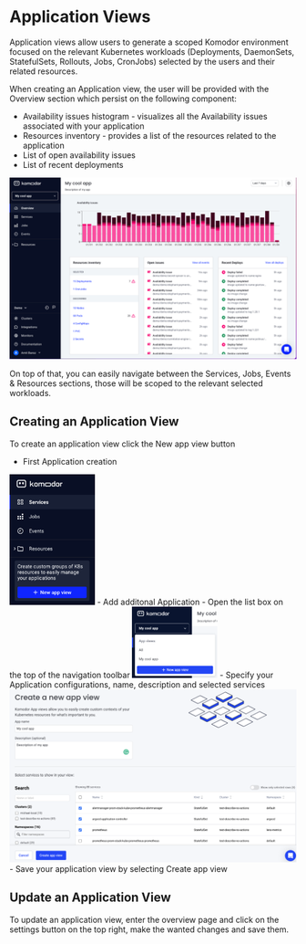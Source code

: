 # Application Views

Application views allow users to generate a scoped Komodor environment focused on the relevant Kubernetes workloads (Deployments, DaemonSets, StatefulSets, Rollouts, Jobs, CronJobs) selected by the users and their related resources.

When creating an Application view, the user will be provided with the Overview section which persist on the following component:

- Availability issues histogram - visualizes all the Availability issues associated with your application 
- Resources inventory - provides a list of the resources related to the application  
- List of open availability issues  
- List of recent deployments   
 
<img src="./img/app-view-overview.png" width="1000">

On top of that, you can easily navigate between the Services, Jobs, Events & Resources sections, those will be scoped to the relevant selected workloads.

## Creating an Application View
To create an application view click the New app view button

- First Application creation  
<img src="./img/appview-create-nav.png" width="150"> 
- Add additonal Application - Open the list box on the top of the navigation toolbar  
<img src="./img/new-app-view-listbox.png" width="150">
- Specify your Application configurations, name, description and selected services  
<img src="./img/create-app-view.png" width="1000">
- Save your application view by selecting Create app view

## Update an Application View
To update an application view, enter the overview page and click on the settings button on the top right, make the wanted changes and save them.
